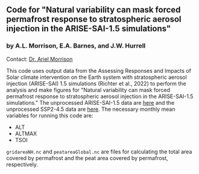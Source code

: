 ## Code for "Natural variability can mask forced permafrost response to stratospheric aerosol injection in the ARISE-SAI-1.5 simulations"
### by A.L. Morrison, E.A. Barnes, and J.W. Hurrell
Contact: [Dr. Ariel Morrison](mailto:ariel.morrison@colostate.edu)

This code uses output data from the Assessing Responses and Impacts of Solar climate intervention on the Earth system with stratospheric aerosol injection (ARISE-SAI) 1.5 simulations (Richter et al., 2022) to perform the analysis and make figures for "Natural variability can mask forced permafrost response to stratospheric aerosol injection in the ARISE-SAI-1.5 simulations." The unprocessed ARISE-SAI-1.5 data are [here](https://www.earthsystemgrid.org/dataset/ucar.cgd.ccsm4.ARISE-SAI-1.5.lnd.proc.monthly_ave.html) and the unprocessed SSP2-4.5 data are [here](https://www.earthsystemgrid.org/dataset/ucar.cgd.cesm2.waccm6.ssp245.lnd.proc.monthly_ave.html). The necessary monthly mean variables for running this code are:
- ALT
- ALTMAX
- TSOI

```gridareaNH.nc``` and ```peatareaGlobal.nc``` are files for calculating the total area covered by permafrost and the peat area covered by permafrost, respectively.  
